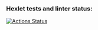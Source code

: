 ### Hexlet tests and linter status:
[![Actions Status](https://github.com/G-Man666/algorithms-project-69/actions/workflows/hexlet-check.yml/badge.svg)](https://github.com/G-Man666/algorithms-project-69/actions)